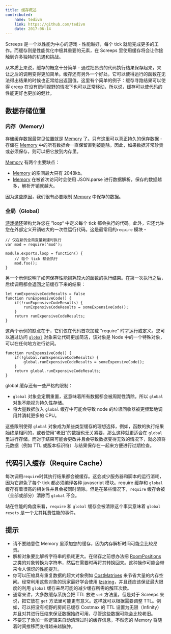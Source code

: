 ```yaml
---
title: 缓存概述
contributed:
    name: tedivm
    link: https://github.com/tedivm
    date: 2017-06-14
---
```


Screeps 是一个以性能为中心的游戏 - 性能越好，每个 tick 就能完成更多的工作。而缓存则是性能优化中极其重要的元素，在 Screeps 里使用缓存将会让你接触到许多独特的机遇和挑战。

从本质上来说，缓存的概念十分简单 - 通过把昂贵的代码执行结果保存起来，来让之后的调用变得更加简单。缓存还有另外一个好处，它可以使得运行的函数在无法得出结果的时候也正常给出返回值。这里有个简单的例子：缓存寻路结果可以使得 creep 在没有房间视野的情况下也可以正常移动，所以说，缓存可以使代码的性能更好也更加的健壮。

## 数据存储位置

### 内存（Memory）

存储缓存数据最常见位置就是 [Memory](/global-objects.html#Memory-object) 了。只有这里可以真正持久的保存数据 - 存储在 [Memory](/global-objects.html#Memory-object) 中的所有数据会一直保留直到被删除。因此，如果数据非常珍贵或必须保存，则可以把它放到内存里。

[Memory](/global-objects.html#Memory-object) 有两个主要缺点：

*   [Memory](/global-objects.html#Memory-object) 的空间最大只有 2048kb。
*   [Memory](/global-objects.html#Memory-object) 在被首次访问时会使用 JSON.parse 进行数据解析，保存的数据越多，解析开销就越大。

因为这些原因，我们很有必要限制 [Memory](/global-objects.html#Memory-object) 中保存的数据。


### 全局（Global）

[游戏循环](/game-loop.html)架构允许您在 ”loop“ 中定义每个 tick 都会执行的代码。此外，它还允许您在外部定义开销较大的一次性运行代码。这是最常用的`require` 模块 -

    // 仅在新的全局变量新建时执行
    var mod = require('mod');

    module.exports.loop = function() {
        // 每个 tick 都会执行
        mod.foo();
    }

另一个示例说明了如何保存性能损耗较大的函数的执行结果。在第一次执行之后，后续调用都会返回之前缓存下来的结果：

    let runExpensiveCodeResults = false
    function runExpensiveCode() {
        if(!runExpensiveCodeResults) {
            runExpensiveCodeResults = someExpensiveCode();
        }
        return runExpensiveCodeResults;
    }

这两个示例的缺点在于，它们仅在代码首次加载 "require" 时才运行或定义。您可以通过访问 [`global`](https://nodejs.org/api/globals.html#globals_global)  对象来让代码更加简洁，该对象是 Node 中的一个特殊对象，可以在任何地方进行访问。

    function runExpensiveCode() {
        if(!global.runExpensiveCodeResults) {
            global.runExpensiveCodeResults = someExpensiveCode();
        }
        return global.runExpensiveCodeResults;
    }


global 缓存还有一些严格的限制：

*   `global` 对象会定期重置，这意味着所有数据都会被周期性清除。所以 `global` 对象不能视为持久性存储。
*   将大量数据放入 `global` 缓存中可能会导致 node 的垃圾回收器被更频繁地调用并消耗更多的 CPU。

这些限制使得 `global` 对象成为某些类型缓存的理想选择，例如，函数的执行结果始终是相同的，或者使用“老旧”的数据也无关紧要，那么这种就更适合在 `global` 里进行存储。而对于结果可能会更改并且会导致数据变得无效的情况下，就必须将元数据（例如 TTL 或版本标识符）与结果保存在一起来方便进行过期检查。


## 代码引入缓存（Require Cache）

每次调用`require`时其执行结果都会被缓存。这会减少服务器和脚本的运行消耗，因为它避免了每个 tick 都必须编译各种 javascript 模块。require 缓存和 `global` 缓存有着很高的相关性并且会被同时清除。但是在某些情况下，`require` 缓存会被（全部或部分）清除而 `global` 不会。

站在性能的角度来看，`require` 和 `global` 缓存会被清除这个事实意味着 `global resets` 是一个尤其耗费性能的事件。


## 提示

*   请不要随意往 Memory 里添加您的缓存，因为内存解析时间可能会比较昂贵。
*   解析对象要比解析字符串的损耗更大。在储存之前想办法把 [RoomPositions](/api/#RoomPosition) 之类的对象转换为字符串，然后在需要时再将其转换回来。这种操作可能会带来令人惊讶的性能提升。
*   你可以压缩具有重复数据的超大对象例如 [CostMatrixes](/api/#PathFinder-CostMatrix) 来节省大量的内存空间。经常利用这些对象的玩家最好学会使用 [lzstring](http://pieroxy.net/blog/pages/lz-string/index.html)，并且还应该保证最大限度的利用 `global` 缓存来尽可能的减少缓存所需的解压次数。
*   通常来讲，大多数缓存系统会把 TTL 放进 `set` 方法里，但是对于 Screeps 来说，把它放在 `get` 方法里可能更有意义。这样就可以根据需要调整 TTL。例如，可以把没有视野的房间已缓存 Costmax 的 TTL 设置为无限（Infinity）并且对其进行压缩来保证数据始终可用，尽管这些数据可能会比较老旧。
*   不要忘了添加一些逻辑来自动清理过时的缓存信息，不然您的 Memory 将随着时间推移而变得越来越臃肿。
